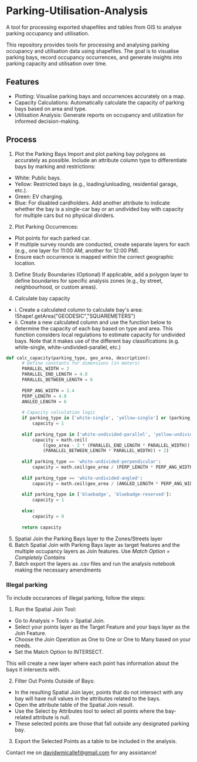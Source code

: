 # Parking-Utilisation-Analysis
A tool for processing exported shapefiles and tables from GIS to analyse parking occupancy and utilisation. 

This repository provides tools for processing and analysing parking occupancy and utilisation data using shapefiles. The goal is to visualise parking bays, record occupancy occurrences, and generate insights into parking capacity and utilisation over time.

## Features
- Plotting: Visualise parking bays and occurrences accurately on a map.
- Capacity Calculations: Automatically calculate the capacity of parking bays based on area and type.
- Utilisation Analysis: Generate reports on occupancy and utilization for informed decision-making.

## Process
1. Plot the Parking Bays
Import and plot parking bay polygons as accurately as possible. Include an attribute column type to differentiate bays by marking and restrictions:
  - White: Public bays.
  - Yellow: Restricted bays (e.g., loading/unloading, residential garage, etc.).
  - Green: EV charging.
  - Blue: For disabled cardholders.
Add another attribute to indicate whether the bay is a single-car bay or an undivided bay with capacity for multiple cars but no physical dividers.

2. Plot Parking Occurrences:
- Plot points for each parked car.
- If multiple survey rounds are conducted, create separate layers for each (e.g., one layer for 11:00 AM, another for 12:00 PM).
- Ensure each occurrence is mapped within the correct geographic location.

3. Define Study Boundaries (Optional)
If applicable, add a polygon layer to define boundaries for specific analysis zones (e.g., by street, neighbourhood, or custom areas).

4. Calculate bay capacity
- i. Create a calculated column to calculate bay's area: !Shape!.getArea("GEODESIC","SQUAREMETERS")
- ii. Create a new calculated column and use the function below to determine the capacity of each bay based on type and area. This function considers local regulations to estimate capacity for undivided bays. Note that it makes use of the different bay classifications (e.g. white-single, white-undivided-parallel, etc.)

```python
def calc_capacity(parking_type, geo_area, description):
      # Define constants for dimensions (in meters)
      PARALLEL_WIDTH = 2
      PARALLEL_END_LENGTH = 4.8
      PARALLEL_BETWEEN_LENGTH = 6
      
      PERP_ANG_WIDTH = 2.4
      PERP_LENGTH = 4.8
      ANGLED_LENGTH = 6
      
      # Capacity calculation logic
      if parking_type in ['white-single', 'yellow-single'] or (parking_type == 'white-single' and description == 'mc'):
          capacity = 1
      
      elif parking_type in ['white-undivided-parallel', 'yellow-undivided']:   
          capacity = math.ceil(
              ((geo_area - 2 * (PARALLEL_END_LENGTH * PARALLEL_WIDTH)) /
              (PARALLEL_BETWEEN_LENGTH * PARALLEL_WIDTH)) + 2)
      
      elif parking_type == 'white-undivided-perpendicular':
          capacity = math.ceil(geo_area / (PERP_LENGTH * PERP_ANG_WIDTH))
      
      elif parking_type == 'white-undivided-angled':
          capacity = math.ceil(geo_area / (ANGLED_LENGTH * PERP_ANG_WIDTH))
      
      elif parking_type in ['bluebadge', 'bluebadge-reserved']:
          capacity = 1
      
      else:
          capacity = 0
      
      return capacity

  ```
5. Spatial Join the Parking Bays layer to the Zones/Streets layer
6. Batch Spatial Join with Parking Bays layer as target features and the multiple occupancy layers as Join features. Use _Match Option = Completely Contains_
7. Batch export the layers as .csv files and run the analysis notebook making the necessary amendments

### Illegal parking
To include occurances of illegal parking, follow the steps: 
1. Run the Spatial Join Tool:
- Go to Analysis > Tools > Spatial Join.
- Select your points layer as the Target Feature and your bays layer as the Join Feature.
- Choose the Join Operation as One to One or One to Many based on your needs.
- Set the Match Option to INTERSECT.

This will create a new layer where each point has information about the bays it intersects with.

2. Filter Out Points Outside of Bays:
- In the resulting Spatial Join layer, points that do not intersect with any bay will have null values in the attributes related to the bays.
- Open the attribute table of the Spatial Join result.
- Use the Select by Attributes tool to select all points where the bay-related attribute is null.
- These selected points are those that fall outside any designated parking bay.

3. Export the Selected Points as a table to be included in the analysis.

Contact me on davidwmicallef@gmail.com for any assistance! 
